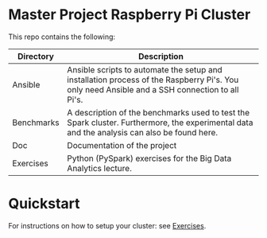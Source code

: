 # Master Project Raspberry Pi Cluster
This repo contains the following:

| Directory  | Description                                                                                                                                   |
| ---------- | --------------------------------------------------------------------------------------------------------------------------------------------- |
| Ansible    | Ansible scripts to automate the setup and installation process of the Raspberry Pi's. You only need Ansible and a SSH connection to all Pi's. |
| Benchmarks | A description of the benchmarks used to test the Spark cluster. Furthermore, the experimental data and the analysis can also be found here.   |
| Doc        | Documentation of the project                                                                                                                  |
| Exercises     | Python (PySpark) exercises for the Big Data Analytics lecture.                                                                               |

# Quickstart

For instructions on how to setup your cluster: see [Exercises](https://github.com/pgigeruzh/PiCluster/tree/master/Exercises).

